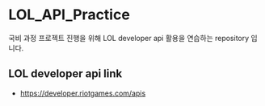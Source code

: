 # LOL_API_Practice
국비 과정 프로젝트 진행을 위해 LOL developer api 활용을 연습하는 repository 입니다.
## LOL developer api link
- https://developer.riotgames.com/apis

